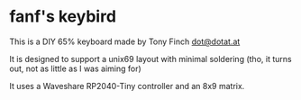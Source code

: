 # fanf's keybird

This is a DIY 65% keyboard made by Tony Finch <dot@dotat.at>

It is designed to support a unix69 layout with minimal soldering
(tho, it turns out, not as little as I was aiming for)

It uses a Waveshare RP2040-Tiny controller and an 8x9 matrix.
